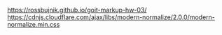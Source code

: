 https://rossbujnik.github.io/goit-markup-hw-03/
https://cdnjs.cloudflare.com/ajax/libs/modern-normalize/2.0.0/modern-normalize.min.css

